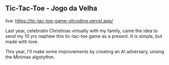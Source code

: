 ## Tic-Tac-Toe - Jogo da Velha

live: https://tic-tac-toe-game-olicoding.vercel.app/

Last year, celebratin Christmas virtually with my family, came the idea to send my 10 yrs nephew this tic-tac-toe game as a present. It is simple, but made with love.

This year, I'll make some improvements by creating an AI adversary, unsing the Minimax algotythm.
